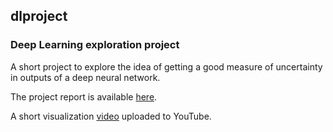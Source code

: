 ## dlproject

### Deep Learning exploration project

A short project to explore the idea of getting a good measure of uncertainty in outputs of a deep neural network.

The project report is available [here](https://ninception.github.io/docs/DL682_final.pdf).

A short visualization [video](https://youtu.be/th1Ve-9bZnQ) uploaded to YouTube.

